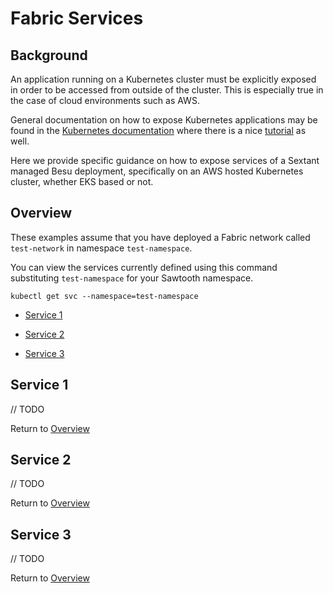 # Fabric Services

## Background

An application running on a Kubernetes cluster must be explicitly exposed in
order to be accessed from outside of the cluster.  This is especially true in
the case of cloud environments such as AWS.

General documentation on how to expose Kubernetes applications may be found in
the [Kubernetes documentation](https://kubernetes.io/docs/tasks/access-application-cluster/service-access-application-cluster/)
where there is a nice [tutorial](https://kubernetes.io/docs/tutorials/kubernetes-basics/expose/expose-intro/)
as well.

Here we provide specific guidance on how to expose services of a Sextant
managed Besu deployment, specifically on an AWS hosted Kubernetes cluster,
whether EKS based or not.

## Overview

These examples assume that you have deployed a Fabric network called
`test-network` in namespace `test-namespace`.

You can view the services currently defined using this command substituting
`test-namespace` for your Sawtooth namespace.

```shell
kubectl get svc --namespace=test-namespace
```

* [Service 1](#service-1)

* [Service 2](#service-2)

* [Service 3](#service-3)

## Service 1

// TODO

Return to [Overview](#overview)

## Service 2

// TODO

Return to [Overview](#overview)

## Service 3

// TODO

Return to [Overview](#overview)
